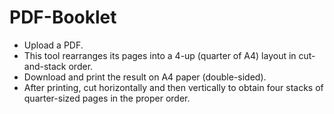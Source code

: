 # PDF-Booklet

- Upload a PDF.
- This tool rearranges its pages into a 4-up (quarter of A4) layout in cut-and-stack order.
- Download and print the result on A4 paper (double-sided).
- After printing, cut horizontally and then vertically to obtain four stacks of quarter-sized pages in the proper order.